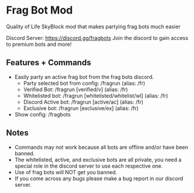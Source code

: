 # Frag Bot Mod
Quality of Life SkyBlock mod that makes partying frag bots much easier

Discord Server: https://discord.gg/fragbots
Join the discord to gain access to premium bots and more!

## Features + Commands
- Easily party an active frag bot from the frag bots discord.
   - Party selected bot from config: /fragrun (alias: /fr)
   - Verified Bot: /fragrun [verified/v] (alias: /fr)
   - Whitelisted bot: /fragrun [whitelisted/whitelist/wl] (alias: /fr)
   - Discord Active bot: /fragrun [active/ac] (alias: /fr)
   - Exclusive bot: /fragrun [exclusive/ex] (alias: /fr)
- Show config: /fragbots

## Notes
- Commands may not work because all bots are offline and/or have been banned.
- The whitelisted, active, and exclusive bots are all private, you need a special role in the discord server to use each respective one.
- Use of frag bots will NOT get you banned.
- If you come across any bugs please make a bug report in our discord server.